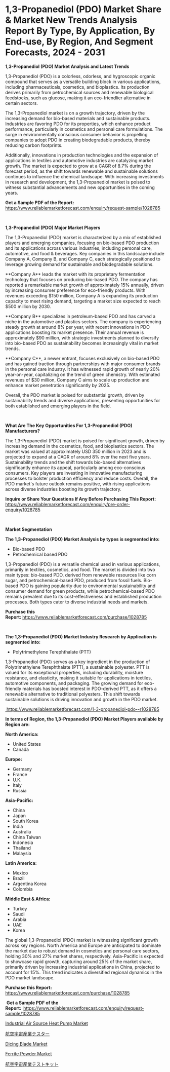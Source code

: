 <p><h1>1,3-Propanediol (PDO) Market Share & Market New Trends Analysis Report By Type, By Application, By End-use, By Region, And Segment Forecasts, 2024 - 2031</h1></p><p><strong>1,3-Propanediol (PDO) Market Analysis and Latest Trends</strong></p>
<p><p>1,3-Propanediol (PDO) is a colorless, odorless, and hygroscopic organic compound that serves as a versatile building block in various applications, including pharmaceuticals, cosmetics, and bioplastics. Its production derives primarily from petrochemical sources and renewable biological feedstocks, such as glucose, making it an eco-friendlier alternative in certain sectors.</p><p>The 1,3-Propanediol market is on a growth trajectory, driven by the increasing demand for bio-based materials and sustainable products. Industries are favoring PDO for its properties, which enhance product performance, particularly in cosmetics and personal care formulations. The surge in environmentally conscious consumer behavior is propelling companies to adopt PDO in creating biodegradable products, thereby reducing carbon footprints.</p><p>Additionally, innovations in production technologies and the expansion of applications in textiles and automotive industries are catalyzing market growth. The market is expected to grow at a CAGR of 8.7% during the forecast period, as the shift towards renewable and sustainable solutions continues to influence the chemical landscape. With increasing investments in research and development, the 1,3-Propanediol market is poised to witness substantial advancements and new opportunities in the coming years.</p></p>
<p><strong>Get a Sample PDF of the Report:&nbsp;</strong> <a href="https://www.reliablemarketforecast.com/enquiry/request-sample/1028785">https://www.reliablemarketforecast.com/enquiry/request-sample/1028785</a></p>
<p>&nbsp;</p>
<p><strong>1,3-Propanediol (PDO) Major Market Players</strong></p>
<p><p>The 1,3-Propanediol (PDO) market is characterized by a mix of established players and emerging companies, focusing on bio-based PDO production and its applications across various industries, including personal care, automotive, and food & beverages. Key companies in this landscape include Company A, Company B, and Company C, each strategically positioned to leverage growing demand for sustainable and biodegradable solutions.</p><p>**Company A** leads the market with its proprietary fermentation technology that focuses on producing bio-based PDO. The company has reported a remarkable market growth of approximately 15% annually, driven by increasing consumer preference for eco-friendly products. With revenues exceeding $150 million, Company A is expanding its production capacity to meet rising demand, targeting a market size expected to reach $500 million by 2030.</p><p>**Company B** specializes in petroleum-based PDO and has carved a niche in the automotive and plastics sectors. The company is experiencing steady growth at around 8% per year, with recent innovations in PDO applications boosting its market presence. Their annual revenue is approximately $90 million, with strategic investments planned to diversify into bio-based PDO as sustainability becomes increasingly vital in market trends.</p><p>**Company C**, a newer entrant, focuses exclusively on bio-based PDO and has gained traction through partnerships with major consumer brands in the personal care industry. It has witnessed rapid growth of nearly 20% year-on-year, capitalizing on the trend of green chemistry. With estimated revenues of $30 million, Company C aims to scale up production and enhance market penetration significantly by 2025.</p><p>Overall, the PDO market is poised for substantial growth, driven by sustainability trends and diverse applications, presenting opportunities for both established and emerging players in the field.</p></p>
<p>&nbsp;</p>
<p><strong>What Are The Key Opportunities For 1,3-Propanediol (PDO) Manufacturers?</strong></p>
<p><p>The 1,3-Propanediol (PDO) market is poised for significant growth, driven by increasing demand in the cosmetics, food, and bioplastics sectors. The market was valued at approximately USD 350 million in 2023 and is projected to expand at a CAGR of around 8% over the next five years. Sustainability trends and the shift towards bio-based alternatives significantly enhance its appeal, particularly among eco-conscious consumers. Key players are investing in innovative manufacturing processes to bolster production efficiency and reduce costs. Overall, the PDO market's future outlook remains positive, with rising applications across diverse industries boosting its growth trajectory.</p></p>
<p><strong>Inquire or Share Your Questions If Any Before Purchasing This Report:</strong> <a href="https://www.reliablemarketforecast.com/enquiry/pre-order-enquiry/1028785">https://www.reliablemarketforecast.com/enquiry/pre-order-enquiry/1028785</a></p>
<p>&nbsp;</p>
<p><strong>Market Segmentation</strong></p>
<p><strong>The 1,3-Propanediol (PDO) Market Analysis by types is segmented into:</strong></p>
<p><ul><li>Bio-based PDO</li><li>Petrochemical based PDO</li></ul></p>
<p><p>1,3-Propanediol (PDO) is a versatile chemical used in various applications, primarily in textiles, cosmetics, and food. The market is divided into two main types: bio-based PDO, derived from renewable resources like corn sugar, and petrochemical-based PDO, produced from fossil fuels. Bio-based PDO is gaining popularity due to environmental sustainability and consumer demand for green products, while petrochemical-based PDO remains prevalent due to its cost-effectiveness and established production processes. Both types cater to diverse industrial needs and markets.</p></p>
<p><strong>Purchase this Report:&nbsp;</strong><a href="https://www.reliablemarketforecast.com/purchase/1028785">https://www.reliablemarketforecast.com/purchase/1028785</a></p>
<p>&nbsp;</p>
<p><strong>The 1,3-Propanediol (PDO) Market Industry Research by Application is segmented into:</strong></p>
<p><ul><li>Polytrimethylene Terephthalate (PTT)</li></ul></p>
<p><p>1,3-Propanediol (PDO) serves as a key ingredient in the production of Polytrimethylene Terephthalate (PTT), a sustainable polyester. PTT is valued for its exceptional properties, including durability, moisture resistance, and elasticity, making it suitable for applications in textiles, automotive components, and packaging. The growing demand for eco-friendly materials has boosted interest in PDO-derived PTT, as it offers a renewable alternative to traditional polyesters. This shift towards sustainable solutions is driving innovation and growth in the PDO market.</p></p>
<p><a href="https://www.reliablemarketforecast.com/1-3-propanediol-pdo--r1028785">&nbsp;https://www.reliablemarketforecast.com/1-3-propanediol-pdo--r1028785</a></p>
<p><strong>In terms of Region, the 1,3-Propanediol (PDO) Market Players available by Region are:</strong></p>
<p>
    <p> <strong> North America: </strong>
        <ul>
            <li>United States</li>
            <li>Canada</li>
        </ul>
        </p> 
    <p> <strong> Europe: </strong>
        <ul>
            <li>Germany</li>
            <li>France</li>
            <li>U.K.</li>
            <li>Italy</li>
            <li>Russia</li>
        </ul>
        </p> 
    <p> <strong> Asia-Pacific: </strong>
        <ul>
            <li>China</li>
            <li>Japan</li>
            <li>South Korea</li>
            <li>India</li>
            <li>Australia</li>
            <li>China Taiwan</li>
            <li>Indonesia</li>
            <li>Thailand</li>
            <li>Malaysia</li>
        </ul>
        </p> 
    <p> <strong> Latin America: </strong>
        <ul>
            <li>Mexico</li>
            <li>Brazil</li>
            <li>Argentina Korea</li>
            <li>Colombia</li>
        </ul>
        </p> 
    <p> <strong> Middle East & Africa: </strong>
        <ul>
            <li>Turkey</li>
            <li>Saudi</li>
            <li>Arabia</li>
            <li>UAE</li>
            <li>Korea</li>
        </ul>
    </p>
    </p>
<p><p>The global 1,3-Propanediol (PDO) market is witnessing significant growth across key regions. North America and Europe are anticipated to dominate the market due to robust demand in cosmetics and personal care sectors, holding 30% and 27% market shares, respectively. Asia-Pacific is expected to showcase rapid growth, capturing around 25% of the market share, primarily driven by increasing industrial applications in China, projected to account for 15%. This trend indicates a diversified regional dynamics in the PDO market landscape.</p></p>
<p><strong>Purchase this Report: </strong><a href="https://www.reliablemarketforecast.com/purchase/1028785">https://www.reliablemarketforecast.com/purchase/1028785</a></p>
<p>&nbsp;<strong>Get a Sample PDF of the Report:&nbsp;&nbsp;</strong><a href="https://www.reliablemarketforecast.com/enquiry/request-sample/1028785">https://www.reliablemarketforecast.com/enquiry/request-sample/1028785</a></p>
<p><strong></strong></p>
<p><p><a href="https://www.linkedin.com/pulse/industrial-air-source-heat-pump-market-forecasts-trends-fsm6e?trackingId=H8%2BCwZo2QjCecWogSabomQ%3D%3D">Industrial Air Source Heat Pump Market</a></p><p><a href="https://medium.com/@terisa30p/aerospace-industry-testers-market-%E3%81%AE%E3%82%B0%E3%83%AD%E3%83%BC%E3%83%90%E3%83%AB%E5%B8%82%E5%A0%B4%E6%A6%82%E8%A6%81%E3%81%AF-%E4%B8%96%E7%95%8C%E3%81%8A%E3%82%88%E3%81%B3%E4%B8%BB%E8%A6%81%E5%B8%82%E5%A0%B4%E3%81%AB%E3%81%8A%E3%81%91%E3%82%8B%E6%A5%AD%E7%95%8C%E3%81%AB%E5%BD%B1%E9%9F%BF%E3%82%92%E4%B8%8E%E3%81%88%E3%82%8B%E4%B8%BB%E8%A6%81%E3%81%AA%E3%83%88%E3%83%AC%E3%83%B3%E3%83%89%E3%81%AB%E3%81%A4%E3%81%84%E3%81%A6-%E7%8B%AC%E8%87%AA%E3%81%AE%E8%A6%96%E7%82%B9%E3%82%92%E6%8F%90%E4%BE%9B%E3%81%97%E3%81%BE%E3%81%99-afbcd8640a93">航空宇宙産業テスター</a></p><p><a href="https://github.com/vimar16th/Market-Research-Report-List-6/blob/main/dicing-blade-market.md">Dicing Blade Market</a></p><p><a href="https://issuu.com/reportprime-2/docs/ferrite-powder-market-size-2030.ppt_cd850a97695b11">Ferrite Powder Market</a></p><p><a href="https://medium.com/@terisa30p/aerospace-industry-test-kits-market-%E3%81%AE%E3%82%B0%E3%83%AD%E3%83%BC%E3%83%90%E3%83%AB%E5%B8%82%E5%A0%B4%E6%A6%82%E8%A6%81%E3%81%AF-%E4%B8%96%E7%95%8C%E3%81%8A%E3%82%88%E3%81%B3%E4%B8%BB%E8%A6%81%E5%B8%82%E5%A0%B4%E3%81%AB%E3%81%8A%E3%81%91%E3%82%8B%E6%A5%AD%E7%95%8C%E3%81%AB%E5%BD%B1%E9%9F%BF%E3%82%92%E4%B8%8E%E3%81%88%E3%82%8B%E4%B8%BB%E8%A6%81%E3%81%AA%E3%83%88%E3%83%AC%E3%83%B3%E3%83%89%E3%81%AB%E3%81%A4%E3%81%84%E3%81%A6-%E7%8B%AC%E8%87%AA%E3%81%AE%E8%A6%96%E7%82%B9%E3%82%92%E6%8F%90%E4%BE%9B%E3%81%97%E3%81%BE%E3%81%99-a7705c1ba3f4">航空宇宙産業テストキット</a></p></p>